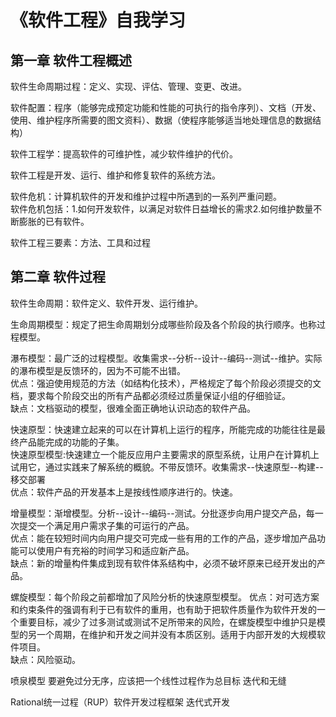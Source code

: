# 《软件工程》自我学习

## 第一章 软件工程概述

   软件生命周期过程：定义、实现、评估、管理、变更、改进。  
   
   软件配置：程序（能够完成预定功能和性能的可执行的指令序列）、文档（开发、使用、维护程序所需要的图文资料）、数据（使程序能够适当地处理信息的数据结构）  
   
   软件工程学：提高软件的可维护性，减少软件维护的代价。  
   
   软件工程是开发、运行、维护和修复软件的系统方法。  

   软件危机：计算机软件的开发和维护过程中所遇到的一系列严重问题。  
   软件危机包括：1.如何开发软件，以满足对软件日益增长的需求2.如何维护数量不断膨胀的已有软件。

   软件工程三要素：方法、工具和过程

## 第二章 软件过程

   软件生命周期：软件定义、软件开发、运行维护。  
   
   生命周期模型：规定了把生命周期划分成哪些阶段及各个阶段的执行顺序。也称过程模型。

   瀑布模型：最广泛的过程模型。收集需求--分析--设计--编码--测试--维护。实际的瀑布模型是反馈环的，因为不可能不出错。  
   优点：强迫使用规范的方法（如结构化技术），严格规定了每个阶段必须提交的文档，要求每个阶段交出的所有产品都必须经过质量保证小组的仔细验证。  
   缺点：文档驱动的模型，很难全面正确地认识动态的软件产品。

   快速原型：快速建立起来的可以在计算机上运行的程序，所能完成的功能往往是最终产品能完成的功能的子集。  
   快速原型模型:快速建立一个能反应用户主要需求的原型系统，让用户在计算机上试用它，通过实践来了解系统的概貌。不带反馈环。收集需求--快速原型--构建--移交部署  
   优点：软件产品的开发基本上是按线性顺序进行的。快速。  

   增量模型：渐增模型。分析--设计--编码--测试。分批逐步向用户提交产品，每一次提交一个满足用户需求子集的可运行的产品。  
   优点：能在较短时间内向用户提交可完成一些有用的工作的产品，逐步增加产品功能可以使用户有充裕的时间学习和适应新产品。  
   缺点：新的增量构件集成到现有软件体系结构中，必须不破坏原来已经开发出的产品。

   螺旋模型：每个阶段之前都增加了风险分析的快速原型模型。
   优点：对可选方案和约束条件的强调有利于已有软件的重用，也有助于把软件质量作为软件开发的一个重要目标，减少了过多测试或测试不足所带来的风险，在螺旋模型中维护只是模型的另一个周期，在维护和开发之间并没有本质区别。适用于内部开发的大规模软件项目。  
   缺点：风险驱动。

   喷泉模型 要避免过分无序，应该把一个线性过程作为总目标 迭代和无缝

   Rational统一过程（RUP）软件开发过程框架 迭代式开发
